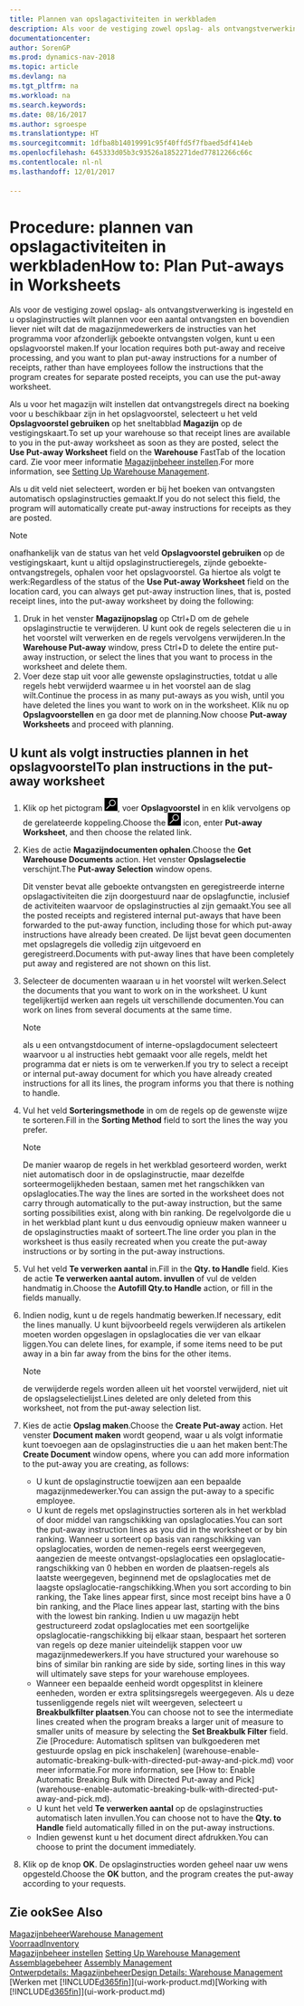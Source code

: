 ```yaml
---
title: Plannen van opslagactiviteiten in werkbladen
description: Als voor de vestiging zowel opslag- als ontvangstverwerking is ingesteld en u opslaginstructies wilt plannen voor een aantal ontvangsten en bovendien liever niet wilt dat de magazijnmedewerkers de instructies van het programma voor afzonderlijk geboekte ontvangsten volgen, kunt u een opslagvoorstel maken.
documentationcenter: 
author: SorenGP
ms.prod: dynamics-nav-2018
ms.topic: article
ms.devlang: na
ms.tgt_pltfrm: na
ms.workload: na
ms.search.keywords: 
ms.date: 08/16/2017
ms.author: sgroespe
ms.translationtype: HT
ms.sourcegitcommit: 1dfba8b14019991c95f40ffd5f7fbaed5df414eb
ms.openlocfilehash: 645333d05b3c93526a1852271ded77812266c66c
ms.contentlocale: nl-nl
ms.lasthandoff: 12/01/2017

---
```

# <a name="how-to-plan-put-aways-in-worksheets"></a><span data-ttu-id="7e25d-103">Procedure: plannen van opslagactiviteiten in werkbladen</span><span class="sxs-lookup"><span data-stu-id="7e25d-103">How to: Plan Put-aways in Worksheets</span></span>
<span data-ttu-id="7e25d-104">Als voor de vestiging zowel opslag- als ontvangstverwerking is ingesteld en u opslaginstructies wilt plannen voor een aantal ontvangsten en bovendien liever niet wilt dat de magazijnmedewerkers de instructies van het programma voor afzonderlijk geboekte ontvangsten volgen, kunt u een opslagvoorstel maken.</span><span class="sxs-lookup"><span data-stu-id="7e25d-104">If your location requires both put-away and receive processing, and you want to plan put-away instructions for a number of receipts, rather than have employees follow the instructions that the program creates for separate posted receipts, you can use the put-away worksheet.</span></span>  

<span data-ttu-id="7e25d-105">Als u voor het magazijn wilt instellen dat ontvangstregels direct na boeking voor u beschikbaar zijn in het opslagvoorstel, selecteert u het veld **Opslagvoorstel gebruiken** op het sneltabblad **Magazijn** op de vestigingskaart.</span><span class="sxs-lookup"><span data-stu-id="7e25d-105">To set up your warehouse so that receipt lines are available to you in the put-away worksheet as soon as they are posted, select the **Use Put-away Worksheet** field on the **Warehouse** FastTab of the location card.</span></span> <span data-ttu-id="7e25d-106">Zie voor meer informatie [Magazijnbeheer instellen](warehouse-setup-warehouse.md).</span><span class="sxs-lookup"><span data-stu-id="7e25d-106">For more information, see [Setting Up Warehouse Management](warehouse-setup-warehouse.md).</span></span>  

<span data-ttu-id="7e25d-107">Als u dit veld niet selecteert, worden er bij het boeken van ontvangsten automatisch opslaginstructies gemaakt.</span><span class="sxs-lookup"><span data-stu-id="7e25d-107">If you do not select this field, the program will automatically create put-away instructions for receipts as they are posted.</span></span>  

> [!NOTE]  
>  <span data-ttu-id="7e25d-108">onafhankelijk van de status van het veld **Opslagvoorstel gebruiken** op de vestigingskaart, kunt u altijd opslaginstructieregels, zijnde geboekte-ontvangstregels, ophalen voor het opslagvoorstel. Ga hiertoe als volgt te werk:</span><span class="sxs-lookup"><span data-stu-id="7e25d-108">Regardless of the status of the **Use Put-away Worksheet** field on the location card, you can always get put-away instruction lines, that is, posted receipt lines, into the put-away worksheet by doing the following:</span></span>  
>   
>  1.  <span data-ttu-id="7e25d-109">Druk in het venster **Magazijnopslag** op Ctrl+D om de gehele opslaginstructie te verwijderen. U kunt ook de regels selecteren die u in het voorstel wilt verwerken en de regels vervolgens verwijderen.</span><span class="sxs-lookup"><span data-stu-id="7e25d-109">In the **Warehouse Put-away** window, press Ctrl+D to delete the entire put-away instruction, or select the lines that you want to process in the worksheet and delete them.</span></span>  
> 2.  <span data-ttu-id="7e25d-110">Voer deze stap uit voor alle gewenste opslaginstructies, totdat u alle regels hebt verwijderd waarmee u in het voorstel aan de slag wilt.</span><span class="sxs-lookup"><span data-stu-id="7e25d-110">Continue the process in as many put-aways as you wish, until you have deleted the lines you want to work on in the worksheet.</span></span> <span data-ttu-id="7e25d-111">Klik nu op **Opslagvoorstellen** en ga door met de planning.</span><span class="sxs-lookup"><span data-stu-id="7e25d-111">Now choose **Put-away Worksheets** and proceed with planning.</span></span>  

## <a name="to-plan-instructions-in-the-put-away-worksheet"></a><span data-ttu-id="7e25d-112">U kunt als volgt instructies plannen in het opslagvoorstel</span><span class="sxs-lookup"><span data-stu-id="7e25d-112">To plan instructions in the put-away worksheet</span></span>  
1.  <span data-ttu-id="7e25d-113">Klik op het pictogram ![Zoeken naar pagina of rapport](media/ui-search/search_small.png "pictogram Zoeken naar pagina of rapport"), voer **Opslagvoorstel** in en klik vervolgens op de gerelateerde koppeling.</span><span class="sxs-lookup"><span data-stu-id="7e25d-113">Choose the ![Search for Page or Report](media/ui-search/search_small.png "Search for Page or Report icon") icon, enter **Put-away Worksheet**, and then choose the related link.</span></span>  
2.  <span data-ttu-id="7e25d-114">Kies de actie **Magazijndocumenten ophalen**.</span><span class="sxs-lookup"><span data-stu-id="7e25d-114">Choose the **Get Warehouse Documents** action.</span></span> <span data-ttu-id="7e25d-115">Het venster **Opslagselectie** verschijnt.</span><span class="sxs-lookup"><span data-stu-id="7e25d-115">The **Put-away Selection** window opens.</span></span>  

    <span data-ttu-id="7e25d-116">Dit venster bevat alle geboekte ontvangsten en geregistreerde interne opslagactiviteiten die zijn doorgestuurd naar de opslagfunctie, inclusief de activiteiten waarvoor de opslaginstructies al zijn gemaakt.</span><span class="sxs-lookup"><span data-stu-id="7e25d-116">You see all the posted receipts and registered internal put-aways that have been forwarded to the put-away function, including those for which put-away instructions have already been created.</span></span> <span data-ttu-id="7e25d-117">De lijst bevat geen documenten met opslagregels die volledig zijn uitgevoerd en geregistreerd.</span><span class="sxs-lookup"><span data-stu-id="7e25d-117">Documents with put-away lines that have been completely put away and registered are not shown on this list.</span></span>  

3. <span data-ttu-id="7e25d-118">Selecteer de documenten waaraan u in het voorstel wilt werken.</span><span class="sxs-lookup"><span data-stu-id="7e25d-118">Select the documents that you want to work on in the worksheet.</span></span> <span data-ttu-id="7e25d-119">U kunt tegelijkertijd werken aan regels uit verschillende documenten.</span><span class="sxs-lookup"><span data-stu-id="7e25d-119">You can work on lines from several documents at the same time.</span></span>  

    > [!NOTE]  
    >  <span data-ttu-id="7e25d-120">als u een ontvangstdocument of interne-opslagdocument selecteert waarvoor u al instructies hebt gemaakt voor alle regels, meldt het programma dat er niets is om te verwerken.</span><span class="sxs-lookup"><span data-stu-id="7e25d-120">If you try to select a receipt or internal put-away document for which you have already created instructions for all its lines, the program informs you that there is nothing to handle.</span></span>  

4. <span data-ttu-id="7e25d-121">Vul het veld **Sorteringsmethode** in om de regels op de gewenste wijze te sorteren.</span><span class="sxs-lookup"><span data-stu-id="7e25d-121">Fill in the **Sorting Method** field to sort the lines the way you prefer.</span></span>  

    > [!NOTE]  
    >  <span data-ttu-id="7e25d-122">De manier waarop de regels in het werkblad gesorteerd worden, werkt niet automatisch door in de opslaginstructie, maar dezelfde sorteermogelijkheden bestaan, samen met het rangschikken van opslaglocaties.</span><span class="sxs-lookup"><span data-stu-id="7e25d-122">The way the lines are sorted in the worksheet does not carry through automatically to the put-away instruction, but the same sorting possibilities exist, along with bin ranking.</span></span> <span data-ttu-id="7e25d-123">De regelvolgorde die u in het werkblad plant kunt u dus eenvoudig opnieuw maken wanneer u de opslaginstructies maakt of sorteert.</span><span class="sxs-lookup"><span data-stu-id="7e25d-123">The line order you plan in the worksheet is thus easily recreated when you create the put-away instructions or by sorting in the put-away instructions.</span></span>  

5.  <span data-ttu-id="7e25d-124">Vul het veld **Te verwerken aantal** in.</span><span class="sxs-lookup"><span data-stu-id="7e25d-124">Fill in the **Qty. to Handle** field.</span></span> <span data-ttu-id="7e25d-125">Kies de actie **Te verwerken aantal autom. invullen** of vul de velden handmatig in.</span><span class="sxs-lookup"><span data-stu-id="7e25d-125">Choose the **Autofill Qty.to Handle** action, or fill in the fields manually.</span></span>  
6.  <span data-ttu-id="7e25d-126">Indien nodig, kunt u de regels handmatig bewerken.</span><span class="sxs-lookup"><span data-stu-id="7e25d-126">If necessary, edit the lines manually.</span></span> <span data-ttu-id="7e25d-127">U kunt bijvoorbeeld regels verwijderen als artikelen moeten worden opgeslagen in opslaglocaties die ver van elkaar liggen.</span><span class="sxs-lookup"><span data-stu-id="7e25d-127">You can delete lines, for example, if some items need to be put away in a bin far away from the bins for the other items.</span></span>  

    > [!NOTE]  
    >  <span data-ttu-id="7e25d-128">de verwijderde regels worden alleen uit het voorstel verwijderd, niet uit de opslagselectielijst.</span><span class="sxs-lookup"><span data-stu-id="7e25d-128">Lines deleted are only deleted from this worksheet, not from the put-away selection list.</span></span>  

7.  <span data-ttu-id="7e25d-129">Kies de actie **Opslag maken**.</span><span class="sxs-lookup"><span data-stu-id="7e25d-129">Choose the **Create Put-away** action.</span></span> <span data-ttu-id="7e25d-130">Het venster **Document maken** wordt geopend, waar u als volgt informatie kunt toevoegen aan de opslaginstructies die u aan het maken bent:</span><span class="sxs-lookup"><span data-stu-id="7e25d-130">The **Create Document** window opens, where you can add more information to the put-away you are creating, as follows:</span></span>  

    -   <span data-ttu-id="7e25d-131">U kunt de opslaginstructie toewijzen aan een bepaalde magazijnmedewerker.</span><span class="sxs-lookup"><span data-stu-id="7e25d-131">You can assign the put-away to a specific employee.</span></span>  
    -   <span data-ttu-id="7e25d-132">U kunt de regels met opslaginstructies sorteren als in het werkblad of door middel van rangschikking van opslaglocaties.</span><span class="sxs-lookup"><span data-stu-id="7e25d-132">You can sort the put-away instruction lines as you did in the worksheet or by bin ranking.</span></span> <span data-ttu-id="7e25d-133">Wanneer u sorteert op basis van rangschikking van opslaglocaties, worden de nemen-regels eerst weergegeven, aangezien de meeste ontvangst-opslaglocaties een opslaglocatie-rangschikking van 0 hebben en worden de plaatsen-regels als laatste weergegeven, beginnend met de opslaglocaties met de laagste opslaglocatie-rangschikking.</span><span class="sxs-lookup"><span data-stu-id="7e25d-133">When you sort according to bin ranking, the Take lines appear first, since most receipt bins have a 0 bin ranking, and the Place lines appear last, starting with the bins with the lowest bin ranking.</span></span> <span data-ttu-id="7e25d-134">Indien u uw magazijn hebt gestructureerd zodat opslaglocaties met een soortgelijke opslaglocatie-rangschikking bij elkaar staan, bespaart het sorteren van regels op deze manier uiteindelijk stappen voor uw magazijnmedewerkers.</span><span class="sxs-lookup"><span data-stu-id="7e25d-134">If you have structured your warehouse so bins of similar bin ranking are side by side, sorting lines in this way will ultimately save steps for your warehouse employees.</span></span>  
    -   <span data-ttu-id="7e25d-135">Wanneer een bepaalde eenheid wordt opgesplitst in kleinere eenheden, worden er extra splitsingsregels weergegeven. Als u deze tussenliggende regels niet wilt weergeven, selecteert u **Breakbulkfilter plaatsen**.</span><span class="sxs-lookup"><span data-stu-id="7e25d-135">You can choose not to see the intermediate lines created when the program breaks a larger unit of measure to smaller units of measure by selecting the **Set Breakbulk Filter** field.</span></span> <span data-ttu-id="7e25d-136">Zie [Procedure: Automatisch splitsen van bulkgoederen met gestuurde opslag en pick inschakelen] (warehouse-enable-automatic-breaking-bulk-with-directed-put-away-and-pick.md) voor meer informatie.</span><span class="sxs-lookup"><span data-stu-id="7e25d-136">For more information, see [How to: Enable Automatic Breaking Bulk with Directed Put-away and Pick] (warehouse-enable-automatic-breaking-bulk-with-directed-put-away-and-pick.md).</span></span>  
    -   <span data-ttu-id="7e25d-137">U kunt het veld **Te verwerken aantal** op de opslaginstructies automatisch laten invullen.</span><span class="sxs-lookup"><span data-stu-id="7e25d-137">You can choose not to have the **Qty. to Handle** field automatically filled in on the put-away instructions.</span></span>  
    -   <span data-ttu-id="7e25d-138">Indien gewenst kunt u het document direct afdrukken.</span><span class="sxs-lookup"><span data-stu-id="7e25d-138">You can choose to print the document immediately.</span></span>  

8.  <span data-ttu-id="7e25d-139">Klik op de knop **OK**. De opslaginstructies worden geheel naar uw wens opgesteld.</span><span class="sxs-lookup"><span data-stu-id="7e25d-139">Choose the **OK** button, and the program creates the put-away according to your requests.</span></span>  

## <a name="see-also"></a><span data-ttu-id="7e25d-140">Zie ook</span><span class="sxs-lookup"><span data-stu-id="7e25d-140">See Also</span></span>  
[<span data-ttu-id="7e25d-141">Magazijnbeheer</span><span class="sxs-lookup"><span data-stu-id="7e25d-141">Warehouse Management</span></span>](warehouse-manage-warehouse.md)  
[<span data-ttu-id="7e25d-142">Voorraad</span><span class="sxs-lookup"><span data-stu-id="7e25d-142">Inventory</span></span>](inventory-manage-inventory.md)  
<span data-ttu-id="7e25d-143">[Magazijnbeheer instellen](warehouse-setup-warehouse.md)   </span><span class="sxs-lookup"><span data-stu-id="7e25d-143">[Setting Up Warehouse Management](warehouse-setup-warehouse.md)   </span></span>  
<span data-ttu-id="7e25d-144">[Assemblagebeheer](assembly-assemble-items.md)  </span><span class="sxs-lookup"><span data-stu-id="7e25d-144">[Assembly Management](assembly-assemble-items.md)  </span></span>  
[<span data-ttu-id="7e25d-145">Ontwerpdetails: Magazijnbeheer</span><span class="sxs-lookup"><span data-stu-id="7e25d-145">Design Details: Warehouse Management</span></span>](design-details-warehouse-management.md)  
<span data-ttu-id="7e25d-146">[Werken met [!INCLUDE[d365fin](includes/d365fin_md.md)]](ui-work-product.md)</span><span class="sxs-lookup"><span data-stu-id="7e25d-146">[Working with [!INCLUDE[d365fin](includes/d365fin_md.md)]](ui-work-product.md)</span></span>

